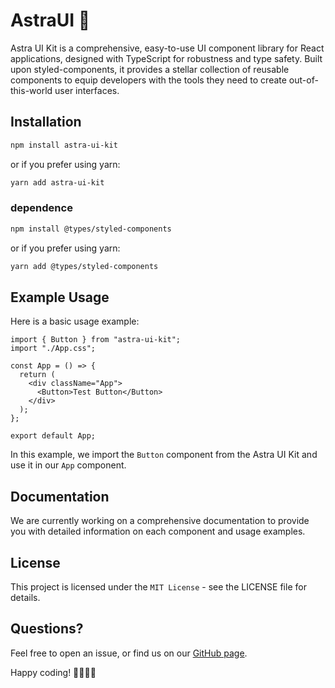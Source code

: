 # AstraUI 🌌

Astra UI Kit is a comprehensive, easy-to-use UI component library for React applications, designed with TypeScript for robustness and type safety. Built upon styled-components, it provides a stellar collection of reusable components to equip developers with the tools they need to create out-of-this-world user interfaces.

## Installation

```bash
npm install astra-ui-kit
```

or if you prefer using yarn:

```bash
yarn add astra-ui-kit
```

### dependence

```bash
npm install @types/styled-components
```

or if you prefer using yarn:

```bash
yarn add @types/styled-components
```

## Example Usage

Here is a basic usage example:

```tsx
import { Button } from "astra-ui-kit";
import "./App.css";

const App = () => {
  return (
    <div className="App">
      <Button>Test Button</Button>
    </div>
  );
};

export default App;
```

In this example, we import the `Button` component from the Astra UI Kit and use it in our `App` component.

## Documentation

We are currently working on a comprehensive documentation to provide you with detailed information on each component and usage examples.

## License

This project is licensed under the `MIT License` - see the LICENSE file for details.

## Questions?

Feel free to open an issue, or find us on our [GitHub page](https://github.com/AstraUI/AstraUI/issues).

Happy coding! 👨‍💻👩‍💻
